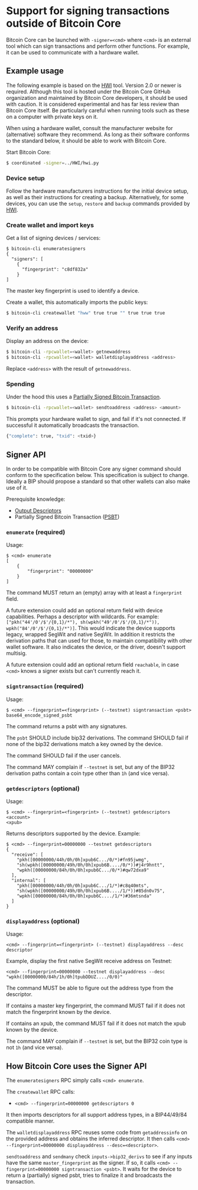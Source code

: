 # Support for signing transactions outside of Bitcoin Core

Bitcoin Core can be launched with `-signer=<cmd>` where `<cmd>` is an external tool which can sign transactions and perform other functions. For example, it can be used to communicate with a hardware wallet.

## Example usage

The following example is based on the [HWI](https://github.com/bitcoin-core/HWI) tool. Version 2.0 or newer is required. Although this tool is hosted under the Bitcoin Core GitHub organization and maintained by Bitcoin Core developers, it should be used with caution. It is considered experimental and has far less review than Bitcoin Core itself. Be particularly careful when running tools such as these on a computer with private keys on it.

When using a hardware wallet, consult the manufacturer website for (alternative) software they recommend. As long as their software conforms to the standard below, it should be able to work with Bitcoin Core.

Start Bitcoin Core:

```sh
$ coordinated -signer=../HWI/hwi.py
```

### Device setup

Follow the hardware manufacturers instructions for the initial device setup, as well as their instructions for creating a backup. Alternatively, for some devices, you can use the `setup`, `restore` and `backup` commands provided by [HWI](https://github.com/bitcoin-core/HWI).

### Create wallet and import keys

Get a list of signing devices / services:

```
$ bitcoin-cli enumeratesigners
{
  "signers": [
    {
      "fingerprint": "c8df832a"
    }
]
```

The master key fingerprint is used to identify a device.

Create a wallet, this automatically imports the public keys:

```sh
$ bitcoin-cli createwallet "hww" true true "" true true true
```

### Verify an address

Display an address on the device:

```sh
$ bitcoin-cli -rpcwallet=<wallet> getnewaddress
$ bitcoin-cli -rpcwallet=<wallet> walletdisplayaddress <address>
```

Replace `<address>` with the result of `getnewaddress`.

### Spending

Under the hood this uses a [Partially Signed Bitcoin Transaction](psbt.md).

```sh
$ bitcoin-cli -rpcwallet=<wallet> sendtoaddress <address> <amount>
```

This prompts your hardware wallet to sign, and fail if it's not connected. If successful
it automatically broadcasts the transaction.

```sh
{"complete": true, "txid": <txid>}
```

## Signer API

In order to be compatible with Bitcoin Core any signer command should conform to the specification below. This specification is subject to change. Ideally a BIP should propose a standard so that other wallets can also make use of it.

Prerequisite knowledge:
* [Output Descriptors](descriptors.md)
* Partially Signed Bitcoin Transaction ([PSBT](psbt.md))

### `enumerate` (required)

Usage:
```
$ <cmd> enumerate
[
    {
        "fingerprint": "00000000"
    }
]
```

The command MUST return an (empty) array with at least a `fingerprint` field.

A future extension could add an optional return field with device capabilities. Perhaps a descriptor with wildcards. For example: `["pkh("44'/0'/$'/{0,1}/*"), sh(wpkh("49'/0'/$'/{0,1}/*")), wpkh("84'/0'/$'/{0,1}/*")]`. This would indicate the device supports legacy, wrapped SegWit and native SegWit. In addition it restricts the derivation paths that can used for those, to maintain compatibility with other wallet software. It also indicates the device, or the driver, doesn't support multisig.

A future extension could add an optional return field `reachable`, in case `<cmd>` knows a signer exists but can't currently reach it.

### `signtransaction` (required)

Usage:
```
$ <cmd> --fingerprint=<fingerprint> (--testnet) signtransaction <psbt>
base64_encode_signed_psbt
```

The command returns a psbt with any signatures.

The `psbt` SHOULD include bip32 derivations. The command SHOULD fail if none of the bip32 derivations match a key owned by the device.

The command SHOULD fail if the user cancels.

The command MAY complain if `--testnet` is set, but any of the BIP32 derivation paths contain a coin type other than `1h` (and vice versa).

### `getdescriptors` (optional)

Usage:

```
$ <cmd> --fingerprint=<fingerprint> (--testnet) getdescriptors <account>
<xpub>
```

Returns descriptors supported by the device. Example:

```
$ <cmd> --fingerprint=00000000 --testnet getdescriptors
{
  "receive": [
    "pkh([00000000/44h/0h/0h]xpub6C.../0/*)#fn95jwmg",
    "sh(wpkh([00000000/49h/0h/0h]xpub6B..../0/*))#j4r9hntt",
    "wpkh([00000000/84h/0h/0h]xpub6C.../0/*)#qw72dxa9"
  ],
  "internal": [
    "pkh([00000000/44h/0h/0h]xpub6C.../1/*)#c8q40mts",
    "sh(wpkh([00000000/49h/0h/0h]xpub6B..../1/*))#85dn0v75",
    "wpkh([00000000/84h/0h/0h]xpub6C..../1/*)#36mtsnda"
  ]
}
```

### `displayaddress` (optional)

Usage:
```
<cmd> --fingerprint=<fingerprint> (--testnet) displayaddress --desc descriptor
```

Example, display the first native SegWit receive address on Testnet:

```
<cmd> --fingerprint=00000000 --testnet displayaddress --desc "wpkh([00000000/84h/1h/0h]tpubDDUZ..../0/0)"
```

The command MUST be able to figure out the address type from the descriptor.

If <descriptor> contains a master key fingerprint, the command MUST fail if it does not match the fingerprint known by the device.

If <descriptor> contains an xpub, the command MUST fail if it does not match the xpub known by the device.

The command MAY complain if `--testnet` is set, but the BIP32 coin type is not `1h` (and vice versa).

## How Bitcoin Core uses the Signer API

The `enumeratesigners` RPC simply calls `<cmd> enumerate`.

The `createwallet` RPC calls:

* `<cmd> --fingerprint=00000000 getdescriptors 0`

It then imports descriptors for all support address types, in a BIP44/49/84 compatible manner.

The `walletdisplayaddress` RPC reuses some code from `getaddressinfo` on the provided address and obtains the inferred descriptor. It then calls `<cmd> --fingerprint=00000000 displayaddress --desc=<descriptor>`.

`sendtoaddress` and `sendmany` check `inputs->bip32_derivs` to see if any inputs have the same `master_fingerprint` as the signer. If so, it calls `<cmd> --fingerprint=00000000 signtransaction <psbt>`. It waits for the device to return a (partially) signed psbt, tries to finalize it and broadcasts the transaction.
